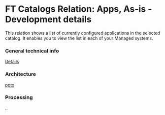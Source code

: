 # FT Catalogs Relation: Apps, As-is - Development details

This relation shows a list of currently configured applications in the selected catalog. It enables you to view the list in each of your Managed systems.

### General technical info
[Details](/tech/ft-cats-rel-apps-asis.md)

### Architecture
[pptx](/dev/arch/ft-cats-rel-apps-asis.pptx)

### Processing
..


